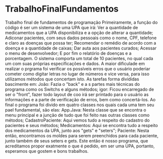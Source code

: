 # TrabalhoFinalFundamentos
Trabalho final de fundamentos de programação 
Primeiramente, a função do código é ser um sistema de uma UPA que irá:
Ver a quantidade de medicamentos que a UPA disponibiliza e a opção de alterar a quantidade;
Adiconar pacientes, com seus dados pessoais como o nome, CPF, telefone e claro as doenças que possa ter;
Recomendar o remédio de acordo com a doença e a quantidade de caixas;
Dar auta aos pacientes curados;
Acessar o menu de desenvolvedor;
E por fim o relatório de doenças e a porcentagem.
O sistema comporta um total de 10 pacientes, no qual cada um com suas próprias especificações e dados. A maior dificulade em realizar o prgrama foi verificar os possíveis erros que o usuário poderiar cometer como digitar letras no lugar de números e vice versa, para isso utilizamos métodos que concertam isto. As tarefas forma divididas bascimente em:
João: Fazia o "back" e a s partes mais técnicas do programa como os Switchs e alguns métodos;
igor: Ficou encarregado de ser o "front", fazer todo layout de coo irá ser printado para o usuário as informações e a parte de verificação de erros, bem como concertá-los.
Ao final o programa foi divido em quatro classes nos quais cada uma tem seu pael fundamental, são elas:
App.Java: Nesta classe que se encontra o menu principal e a junção de tudo que foi feito nas outras classes como métodos;
CadastroPaciente: Aqui vemos tudo a respeito do cadastro do pacientes e seus métodos;
Medicamentos: Aqui se encontra tudo a respeito dos medicamentos da UPA, junto aos "gets" e "seters";
Paciente: Nesta então, encontramos os moldes para serem preenchidos para cada paciente, junto também de seus seters e gets.
Este então é nosso programa, que acreditamos propor exatmente o que é pedido, em ser uma UPA, portanto, esperamos que gostem e bons trabalhos.

